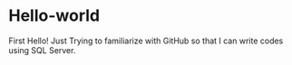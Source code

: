 # Hello-world
First
Hello! Just Trying to familiarize with GitHub so that I can write codes using SQL Server.
